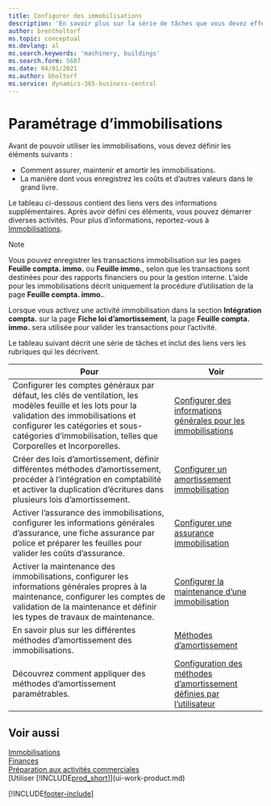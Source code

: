 ```yaml
---
title: Configurer des immobilisations
description: 'En savoir plus sur la série de tâches que vous devez effectuer pour configurer les immobilisations, telles que les machines ou les bâtiments.'
author: brentholtorf
ms.topic: conceptual
ms.devlang: al
ms.search.keywords: 'machinery, buildings'
ms.search.form: 5607
ms.date: 04/01/2021
ms.author: bholtorf
ms.service: dynamics-365-business-central
---
```

# Paramétrage d’immobilisations

Avant de pouvoir utiliser les immobilisations, vous devez définir les éléments suivants :  

* Comment assurer, maintenir et amortir les immobilisations.  
* La manière dont vous enregistrez les coûts et d’autres valeurs dans le grand livre.  

Le tableau ci-dessous contient des liens vers des informations supplémentaires. Après avoir défini ces éléments, vous pouvez démarrer diverses activités. Pour plus d’informations, reportez-vous à [Immobilisations](fa-manage.md).  

> [!NOTE]  
>   Vous pouvez enregistrer les transactions immobilisation sur les pages **Feuille compta. immo.** ou **Feuille immo.**, selon que les transactions sont destinées pour des rapports financiers ou pour la gestion interne. L’aide pour les immobilisations décrit uniquement la procédure d’utilisation de la page **Feuille compta. immo.**.  

Lorsque vous activez une activité immobilisation dans la section **Intégration compta.** sur la page **Fiche loi d’amortissement**, la page **Feuille compta. immo.** sera utilisée pour valider les transactions pour l’activité.

Le tableau suivant décrit une série de tâches et inclut des liens vers les rubriques qui les décrivent.  

| Pour | Voir |
| --- | --- |
| Configurer les comptes généraux par défaut, les clés de ventilation, les modèles feuille et les lots pour la validation des immobilisations et configurer les catégories et sous-catégories d’immobilisation, telles que Corporelles et Incorporelles. |[Configurer des informations générales pour les immobilisations](fa-how-setup-general.md) |
| Créer des lois d’amortissement, définir différentes méthodes d’amortissement, procéder à l’intégration en comptabilité et activer la duplication d’écritures dans plusieurs lois d’amortissement. |[Configurer un amortissement immobilisation](fa-how-setup-depreciation.md) |
| Activer l’assurance des immobilisations, configurer les informations générales d’assurance, une fiche assurance par police et préparer les feuilles pour valider les coûts d’assurance. |[Configurer une assurance immobilisation](fa-how-setup-insurance.md) |
| Activer la maintenance des immobilisations, configurer les informations générales propres à la maintenance, configurer les comptes de validation de la maintenance et définir les types de travaux de maintenance. |[Configurer la maintenance d’une immobilisation](fa-how-setup-maintenance.md) |
| En savoir plus sur les différentes méthodes d’amortissement des immobilisations. |[Méthodes d’amortissement](fa-depreciation-methods.md) |
| Découvrez comment appliquer des méthodes d’amortissement paramétrables. |[Configuration des méthodes d’amortissement définies par l’utilisateur](fa-how-setup-user-defined-depreciation-method.md) |

## Voir aussi

[Immobilisations](fa-manage.md)  
[Finances](finance.md)  
[Préparation aux activités commerciales](ui-get-ready-business.md)  
[Utiliser [!INCLUDE[prod_short](includes/prod_short.md)]](ui-work-product.md)


[!INCLUDE[footer-include](includes/footer-banner.md)]
